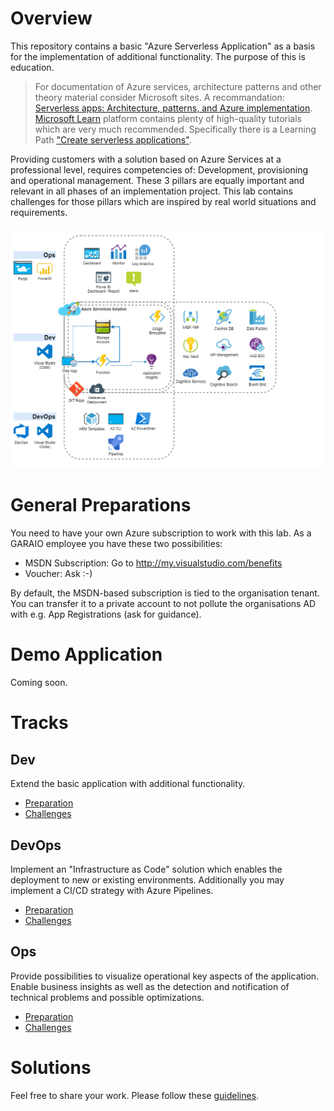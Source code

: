 # Overview
This repository contains a basic "Azure Serverless Application" as a basis for the implementation of additional functionality. The purpose of this is education.

> For documentation of Azure services, architecture patterns and other theory material consider Microsoft sites. A recommandation: [Serverless apps: Architecture, patterns, and Azure implementation](https://docs.microsoft.com/de-de/dotnet/architecture/serverless).
> [Microsoft Learn](https://docs.microsoft.com/en-us/learn/azure/) platform contains plenty of high-quality tutorials which are very much recommended. Specifically there is a Learning Path ["Create serverless applications"](https://docs.microsoft.com/de-de/learn/paths/create-serverless-applications/).

Providing customers with a solution based on Azure Services at a professional level, requires competencies of: Development, provisioning and operational management. These 3 pillars are equally important and relevant in all phases of an implementation project. This lab contains challenges for those pillars which are inspired by real world situations and requirements.

![](./Resources/LabArchitecture.png)

# General Preparations
You need to have your own Azure subscription to work with this lab. As a GARAIO employee you have these two possibilities:
- MSDN Subscription: Go to http://my.visualstudio.com/benefits
- Voucher: Ask :-)

By default, the MSDN-based subscription is tied to the organisation tenant. You can transfer it to a private account to not pollute the organisations AD with e.g. App Registrations (ask for guidance).

# Demo Application
Coming soon.

# Tracks
## Dev
Extend the basic application with additional functionality.

* [Preparation](./Track-Dev/Preparation.md)
* [Challenges](./Track-Dev/Challenges.md)

## DevOps
Implement an "Infrastructure as Code" solution which enables the deployment to new or existing environments. Additionally you may implement a CI/CD strategy with Azure Pipelines.

* [Preparation](./Track-DevOps/Preparation.md)
* [Challenges](./Track-DevOps/Challenges.md)

## Ops
Provide possibilities to visualize operational key aspects of the application. Enable business insights as well as the detection and notification of technical problems and possible optimizations.

* [Preparation](./Track-Ops/Preparation.md)
* [Challenges](./Track-Ops/Challenges.md)

# Solutions
Feel free to share your work. Please follow these [guidelines](./Solutions/Guidelines.md).
